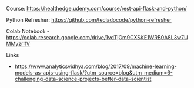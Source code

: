 Course: https://healthedge.udemy.com/course/rest-api-flask-and-python/

Python Refresher: https://github.com/tecladocode/python-refresher

Colab Notebook - https://colab.research.google.com/drive/1vdTjGm9CXSKE1WRB0A8L3w7UMMyzrlfV


Links
* https://www.analyticsvidhya.com/blog/2017/09/machine-learning-models-as-apis-using-flask/?utm_source=blog&utm_medium=6-challenging-data-science-projects-better-data-scientist











